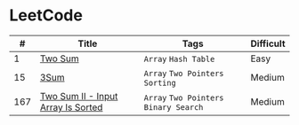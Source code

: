 # LeetCode

| # | Title | Tags | Difficult
---|-------|------|-----------
 1 | [Two Sum](https://leetcode.com/problems/two-sum) | `Array` `Hash Table` | Easy
 15 | [3Sum](https://leetcode.com/problems/3sum) | `Array` `Two Pointers` `Sorting` | Medium
 167 | [Two Sum II - Input Array Is Sorted](https://leetcode.com/problems/two-sum-ii-input-array-is-sorted) | `Array` `Two Pointers` `Binary Search` | Medium
